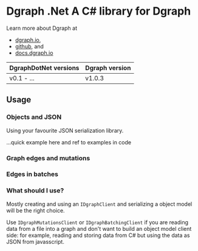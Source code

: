 # Dgraph .Net A C# library for Dgraph

Learn more about Dgraph at 

- [dgraph.io](https://dgraph.io/),
- [github](https://github.com/dgraph-io/dgraph), and
- [docs.dgraph.io](https://docs.dgraph.io/)

| DgraphDotNet versions | Dgraph version |
| -------- | ------ |
| v0.1 - ... | v1.0.3 |

## Usage

### Objects and JSON

Using your favourite JSON serialization library.


...quick example here and ref to examples in code


### Graph edges and mutations

### Edges in batches

### What should I use?

Mostly creating and using an `IDgraphClient` and serializing a object model will be the right choice.

Use `IDgraphMutationsClient` or `IDgraphBatchingClient` if you are reading data from a file into a graph and don't want to build an object model client side: for example, reading and storing data from C# but using the data as JSON from javasscript.
